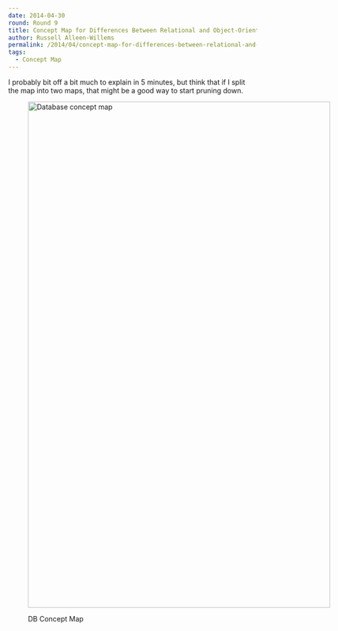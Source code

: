 ```yaml
---
date: 2014-04-30
round: Round 9
title: Concept Map for Differences Between Relational and Object-Oriented Databases
author: Russell Alleen-Willems
permalink: /2014/04/concept-map-for-differences-between-relational-and-object-oriented-databases/
tags:
  - Concept Map
---
```

I probably bit off a bit much to explain in 5 minutes, but think that if I split the map into two maps, that might be a good way to start pruning down.<figure id="attachment_6850" style="width: 612px;" class="wp-caption alignnone">

[<img class="size-large wp-image-6850" alt="Database concept map" src="/training-course/uploads/2014/04/IMAG0712-612x1024.jpg" width="612" height="1024" />][1]<figcaption class="wp-caption-text">DB Concept Map</figcaption></figure> 
&nbsp;

 [1]: /training-course/uploads/2014/04/IMAG0712.jpg
